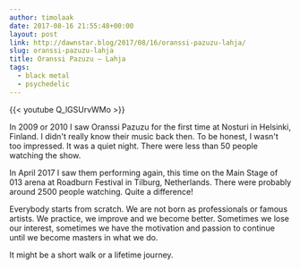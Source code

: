```yaml
---
author: timolaak
date: 2017-08-16 21:55:48+00:00
layout: post
link: http://dawnstar.blog/2017/08/16/oranssi-pazuzu-lahja/
slug: oranssi-pazuzu-lahja
title: Oranssi Pazuzu – Lahja
tags:
  - black metal
  - psychedelic
---
```


{{< youtube Q_lGSUrvWMo >}}

In 2009 or 2010 I saw Oranssi Pazuzu for the first time at Nosturi in Helsinki, Finland. I didn't really know their music back then. To be honest, I wasn't too impressed. It was a quiet night. There were less than 50 people watching the show.

In April 2017 I saw them performing again, this time on the Main Stage of 013 arena at Roadburn Festival in Tilburg, Netherlands. There were probably around 2500 people watching. Quite a difference!

Everybody starts from scratch. We are not born as professionals or famous artists. We practice, we improve and we become better. Sometimes we lose our interest, sometimes we have the motivation and passion to continue until we become masters in what we do.

It might be a short walk or a lifetime journey.
